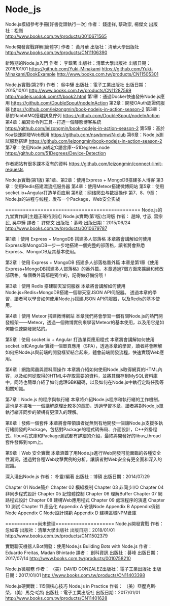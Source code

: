 # Node_js

Node.js模組參考手冊[好書從頭執行一次]
作者： 錢逢祥, 蔡政崇, 楊傑文   出版社：松崗  
http://www.books.com.tw/products/0010671565

Node開發實戰詳解[簡體字]
作者： 黃丹華  出版社：清華大學出版社
http://www.books.com.tw/products/CN11106390

新時期的Node.js入門
作者： 李鍇著 出版社：清華大學出版社 出版日期：2018/01/01
https://github.com/Yuki-Minakami
https://github.com/Yuki-Minakami/BookExample
http://www.books.com.tw/products/CN11505301


Node.js實戰(第2季)
作者： 吳中驊 出版社：電子工業出版社
出版日期：2015/10/01
http://www.books.com.tw/products/CN11287569
http://nodejs.ucdok.com/#/book2.html
第1章：通過Docker快速發佈Node.js應用
https://github.com/DoubleSpout/nodeInAction
第2章：開發OAuth認證伺服器
https://github.com/leizongmin/book-nodejs-in-action-season-2
第3章：基於RabbitMQ搭建訊息佇列
https://github.com/DoubleSpout/nodeInAction
第4章：編寫命令列工具--打造一個靜態博客系統
https://github.com/leizongmin/book-nodejs-in-action-season-2
第5章：基於Koa快速開發Web應用
https://github.com/nswbmw/N-club
第6章：Node.js測試服務搭建
https://github.com/leizongmin/book-nodejs-in-action-season-2
第7章：使用Node.js綁定C語言庫--51Degrees.node
https://github.com/51Degrees/Device-Detection

作者網站有很多課本沒有的資料
https://github.com/leizongmin/connect-limit-requests

Node.js實戰(第1版)
第1章、第2章：使用Express + MongoDB搭建多人博客
第3章：使用Redis搭建漂流瓶服务器
第4章：使用Meteor搭建微博网站
第5章：使用socket.io+Angular打造单页应用
第6章：网络爬虫与数据操作
第7、8、9章：Node.js的进程与线程，发布一个Package，Web安全实战

==============================================
Node.js的九堂實作課[主題正確待測試] Node.js實戰(第1版)台灣版
作者： 趙坤, 寸志, 雷宗民, 吳中驊  譯者： 許郁文
出版社：碁峰  出版日期：2015/06/24
http://www.books.com.tw/products/0010679787

第1章｜使用 Express + MongoDB 搭建多人部落格
本章將會講解如何使用Express和MongoDB一步一步地搭建一個完整的部落格，讀者將會熟悉Express、MongoDB及其基本使用。

第2章｜使用 Express + MongoDB 搭建多人部落格番外篇
本章是第1章《使用Express+MongoDB搭建多人部落格》的番外篇。本章透過7個方面來擴展和修改部落格。每個番外篇都是獨立的，記得做好備份哦！

第3章｜使用 Redis 搭建聊天室伺服器
本章將會講解如何使用Node.js+Redis+MongoDB搭建一個聊天室JSON API伺服器。 透過本章的學習，讀者可以學會如何使用Node.js搭建JSON API伺服器，以及Redis的基本使用。

第4章｜使用 Meteor 搭建微博網站
本章我們將會學習一個有關Node.js的熱門開發框架——Meteor，透過一個微博實例來學習Meteor的基本使用，以及用它是如何能快速開發網站的。

第5章｜使用 socket.io + Angular 打造單頁應用程式
本章將會講解如何使用socket.io和Angular實踐一個單頁應用（SPA），透過本章的學習，讀者將會瞭解如何把Node.js與前端的開發框架結合起來，體會前端開發流程，快速實踐Web應用。

第6章｜網路爬蟲與資料庫操作
本章將介紹如何使用Node.js取得網頁的HTML內容，以及如何從取得的HTML中存取需要的資料，並將其儲存到MySQL資料庫中，同時也簡單介紹了如何處理GBK編碼，以及如何在Node.js中執行定時任務等相關知識。

第7章｜Node.js 的程序與執行緒
本章將介紹Node.js程序和執行緒的工作機制，這也是本書唯一一個講解原理比較多的章節，透過學習本章，讀者將對Node.js單執行緒非同步的架構有更深入的理解。

第8章｜發佈一個套件
本章將會帶領讀者從無到有地開發一個讓Node.js支援多執行緒開發的Package，包括對Package的程式碼佈局、介面設計，C++外掛程式、libuv程式庫和Package測試都有詳細的介紹，最終將開發好的libuv_thread 套件發佈到npm上。

第9章｜Web 安全實戰
本章涵蓋了用Node.js進行Web開發可能面臨的各種安全性漏洞，透過對各種Web攻擊實例的分析，讓讀者對Web安全有更全面和深入的認識。

深入淺出Node.js
作者： 朴靈/編著  出版社：博碩  出版日期：2014/07/29

Chapter 01 Node簡介
Chapter 02 模組機制
Chapter 03 非同步I/O
Chapter 04 非同步程式設計
Chapter 05 記憶體控制
Chapter 06 理解Buffer
Chapter 07 網路程式設計
Chapter 08 建構Web應用程式
Chapter 09 處理程序的演進
Chapter 10 測試
Chapter 11 產品化
Appendix A 安裝Node
Appendix B Appendix偵錯Node
Appendix C Node設計規範
Appendix D 建構區域NPM倉庫

===========尚未整理====================
Node.js開發實戰
作者： 忽如寄 出版社：清華大學出版社 出版日期：2018/01/01
http://www.books.com.tw/products/CN11502379



實戰聊天機器人Bot開發：使用Node.js
Building Bots with Node.js
作者： Eduardo Freitas, Madan Bhintade  譯者： 創科資訊
出版社：碁峰  出版日期：2017/07/14
http://www.books.com.tw/products/0010758210

Node.js微服務
作者： （美）DAVID GONZALEZ出版社：電子工業出版社
出版日期：2017/01/01
http://www.books.com.tw/products/CN11403398

Node.js硬實戰：115個核心技巧
Node.js in Practice
作者： （美）亞歷克斯·榮，（美）馬克·哈特 出版社：電子工業出版社
出版日期：2017/01/01
http://www.books.com.tw/products/CN11401628

